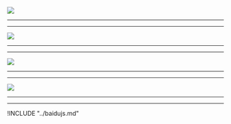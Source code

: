 ![](https://hcdn1.luffycity.com/data/knight/img/016.jpg)  
***
***
![](https://hcdn1.luffycity.com/data/knight/img/017.png)  
***
***
![](https://hcdn1.luffycity.com/data/knight/img/018.jpeg)
***
***
![](https://hcdn1.luffycity.com/data/knight/img/019.png)
***
***

!INCLUDE "../baidujs.md"
